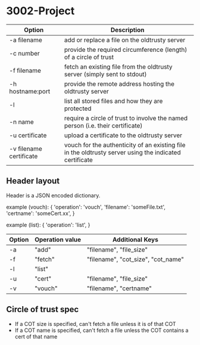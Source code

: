 # 3002-Project

| Option | Description |
| ------ | ----------- |
| -a filename | add or replace a file on the oldtrusty server
| -c number | provide the required circumference (length) of a circle of trust
| -f filename | fetch an existing file from the oldtrusty server (simply sent to stdout)
| -h hostname:port | provide the remote address hosting the oldtrusty server
| -l | list all stored files and how they are protected
| -n name | require a circle of trust to involve the named person (i.e. their certificate)
| -u certificate | upload a certificate to the oldtrusty server
| -v filename certificate | vouch for the authenticity of an existing file in the oldtrusty server using the indicated certificate


## Header layout
Header is a JSON encoded dictionary.

example (vouch):
{
  'operation': 'vouch',
  'filename': 'someFile.txt',
  'certname': 'someCert.xx',
}

example (list):
{
  'operation': 'list',
}

| Option | Operation value | Additional Keys |
| ------ | --------------- | --------------- |
| -a | "add" | "filename", "file_size"
| -f | "fetch" | "filename", "cot_size", "cot_name"
| -l | "list" |
| -u | "cert" | "filename", "file_size"
| -v | "vouch" | "filename", "certname"

## Circle of trust spec
- If a COT size is specified, can't fetch a file unless it is of that COT
- If a COT name is specified, can't fetch a file unless the COT contains a cert of that name

